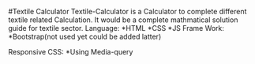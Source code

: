 #Textile Calculator
Textile-Calculator is a Calculator to complete different textile related Calculation. It would be a complete mathmatical solution guide for textile sector.
Language:
*HTML
*CSS
*JS
Frame Work:
*Bootstrap(not used yet could be added latter)

Responsive CSS:
*Using Media-query
